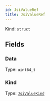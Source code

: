 ```yaml
---
id: JsiValueRef
title: JsiValueRef
---
```


Kind: `struct`

## Fields
### Data
Type: `uint64_t`



### Kind
Type: [`JsiValueKind`](JsiValueKind)



